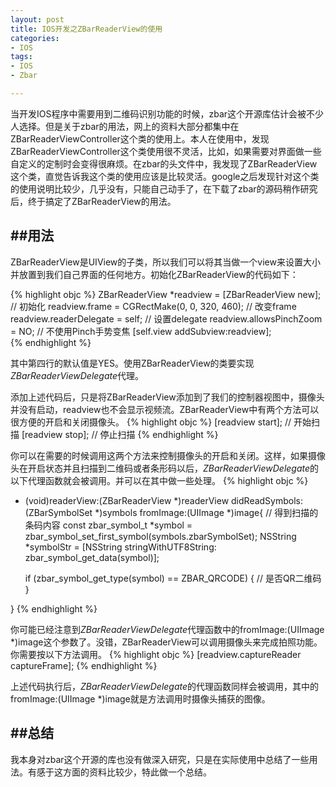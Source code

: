 ```yaml
---
layout: post
title: IOS开发之ZBarReaderView的使用
categories:
- IOS
tags:
- IOS
- Zbar

---
```



当开发IOS程序中需要用到二维码识别功能的时候，zbar这个开源库估计会被不少人选择。但是关于zbar的用法，网上的资料大部分都集中在ZBarReaderViewController这个类的使用上。本人在使用中，发现ZBarReaderViewController这个类使用很不灵活，比如，如果需要对界面做一些自定义的定制时会变得很麻烦。在zbar的头文件中，我发现了ZBarReaderView这个类，直觉告诉我这个类的使用应该是比较灵活。google之后发现针对这个类的使用说明比较少，几乎没有，只能自己动手了，在下载了zbar的源码稍作研究后，终于搞定了ZBarReaderView的用法。

##用法
---
ZBarReaderView是UIView的子类，所以我们可以将其当做一个view来设置大小并放置到我们自己界面的任何地方。初始化ZBarReaderView的代码如下：

{% highlight objc %}
ZBarReaderView *readview = [ZBarReaderView new]; // 初始化
readview.frame = CGRectMake(0, 0, 320, 460);	// 改变frame
readview.readerDelegate = self;		// 设置delegate
readview.allowsPinchZoom = NO;		// 不使用Pinch手势变焦
[self.view addSubview:readview];	
{% endhighlight %}

其中第四行的默认值是YES。使用ZBarReaderView的类要实现  *ZBarReaderViewDelegate*代理。

添加上述代码后，只是将ZBarReaderView添加到了我们的控制器视图中，摄像头并没有启动，readview也不会显示视频流。ZBarReaderView中有两个方法可以很方便的开启和关闭摄像头。
{% highlight objc %}
[readview start];	// 开始扫描
[readview stop];	// 停止扫描
{% endhighlight %}

你可以在需要的时候调用这两个方法来控制摄像头的开启和关闭。这样，如果摄像头在开启状态并且扫描到二维码或者条形码以后，*ZBarReaderViewDelegate*的以下代理函数就会被调用。并可以在其中做一些处理。
{% highlight objc %}
- (void)readerView:(ZBarReaderView *)readerView didReadSymbols:(ZBarSymbolSet *)symbols fromImage:(UIImage *)image{
	// 得到扫描的条码内容
	const zbar_symbol_t *symbol = zbar_symbol_set_first_symbol(symbols.zbarSymbolSet);
	NSString *symbolStr = [NSString stringWithUTF8String: zbar_symbol_get_data(symbol)];
	
	
	if (zbar_symbol_get_type(symbol) == ZBAR_QRCODE) {  // 是否QR二维码
	}

}
{% endhighlight %}

你可能已经注意到*ZBarReaderViewDelegate*代理函数中的fromImage:(UIImage *)image这个参数了。没错，ZBarReaderView可以调用摄像头来完成拍照功能。你需要按以下方法调用。
{% highlight objc %}
[readview.captureReader captureFrame];
{% endhighlight %}

上述代码执行后，*ZBarReaderViewDelegate*的代理函数同样会被调用，其中的fromImage:(UIImage *)image就是方法调用时摄像头捕获的图像。

##总结
---
我本身对zbar这个开源的库也没有做深入研究，只是在实际使用中总结了一些用法。有感于这方面的资料比较少，特此做一个总结。

